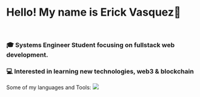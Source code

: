 <h1>Hello! My name is Erick Vasquez👋</h1>
<br>

<h3>🎓 Systems Engineer Student focusing on fullstack web development.</h3>

<h3>💻 Interested in learning new technologies, web3 & blockchain</h3>

<div>Some of my languages and Tools:
<img src=https://skillicons.dev/icons?i=js,html,css,wasm/>
</div>

<!--
**evgongora/evgongora** is a ✨ _special_ ✨ repository because its `README.md` (this file) appears on your GitHub profile.

Here are some ideas to get you started:

- 🔭 I’m currently working on ...
- 🌱 I’m currently learning ...
- 👯 I’m looking to collaborate on ...
- 🤔 I’m looking for help with ...
- 💬 Ask me about ...
- 📫 How to reach me: ...
- 😄 Pronouns: ...
- ⚡ Fun fact: ...
-->
